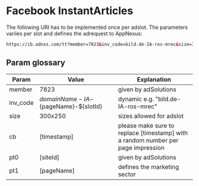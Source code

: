 # Facebook InstantArticles

The following URI has to be implemented once per adslot. The parameters variies per slot and defines the adrequest to AppNexus:

```html
https://ib.adnxs.com/tt?member=7823&inv_code=bild.de-IA-ros-mrec&size=300x250&cb=[timestamp]&pt0=[siteId]&pt1=[pageName]
```

## Param glossary
Param    | Value                                  | Explanation
--- | --- | --- 
member   | 7823                                   | given by adSolutions
inv_code | ${domainName}-IA-${pageName}-${slotId} | dynamic e.g. "bild.de-IA-ros-mrec" 
size     | 300x250                                | sizes allowed for adslot 
cb       | [timestamp]                            | please make sure to replace [timestamp] with a random number per page impression
pt0      | [siteId]                               | given by adSolutions
pt1      | [pageName]                             | defines the marketing sector
